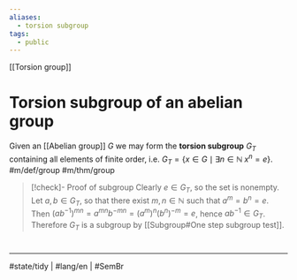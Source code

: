 ```yaml
---
aliases:
  - torsion subgroup
tags:
  - public
---
```

[[Torsion group]]
# Torsion subgroup of an abelian group
Given an [[Abelian group]] $G$ we may form the **torsion subgroup** $G_{T}$ containing all elements of finite order, i.e. $G_{T} = \{ x \in G \mid \exists n \in \mathbb{N} \; x^n = e \}$. #m/def/group  #m/thm/group

> [!check]- Proof of subgroup
> Clearly $e \in G_{T}$, so the set is nonempty.
> Let $a,b \in G_{T}$,
> so that there exist $m,n \in \mathbb{N}$ such that $a^m = b^n = e$.
> Then $(ab^{-1})^{mn} = a^{mn}b^{-mn} = (a^m)^n (b^n)^{-m} = e$,
> hence $ab^{-1} \in G_{T}$.
> Therefore $G_{T}$ is a subgroup by [[Subgroup#One step subgroup test]].
> <span class="QED"/>

#
---
#state/tidy  | #lang/en | #SemBr
